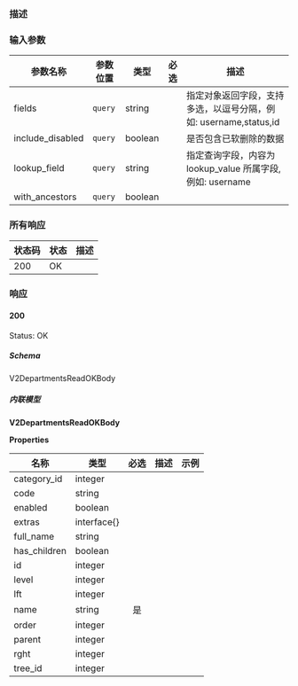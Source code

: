 ### 描述

### 输入参数

| 参数名称 | 参数位置 | 类型 | 必选 | 描述 |
|------|--------|------| :------: |-------------|
| fields | `query` | string |  | 指定对象返回字段，支持多选，以逗号分隔，例如: username,status,id |
| include_disabled | `query` | boolean |  | 是否包含已软删除的数据 |
| lookup_field | `query` | string |  | 指定查询字段，内容为 lookup_value 所属字段, 例如: username |
| with_ancestors | `query` | boolean |  |  |

### 所有响应
| 状态码 | 状态 | 描述 |
|------|--------|-------------|
| 200 | OK |  |

### 响应

#### 200
Status: OK

##### Schema

V2DepartmentsReadOKBody

##### 内联模型

**V2DepartmentsReadOKBody**



**Properties**

| 名称 | 类型 | 必选 | 描述 | 示例 |
|------|------|:--------:|-------------|---------|
| category_id | integer|  |  |  |
| code | string|  |  |  |
| enabled | boolean|  |  |  |
| extras | interface{}|  |  |  |
| full_name | string|  |  |  |
| has_children | boolean|  |  |  |
| id | integer|  |  |  |
| level | integer|  |  |  |
| lft | integer|  |  |  |
| name | string| 是 |  |  |
| order | integer|  |  |  |
| parent | integer|  |  |  |
| rght | integer|  |  |  |
| tree_id | integer|  |  |  |